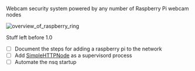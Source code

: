 Webcam security system powered by any number of Raspberry Pi webcam nodes

![overview_of_raspberry_ring](https://cloud.githubusercontent.com/assets/3915897/5912895/c77399b2-a597-11e4-807a-6a8df9294334.png)
 
Stuff left before 1.0
- [ ] Document the steps for adding a raspberry pi to the network
- [ ] Add [SimpleHTTPNode](https://github.com/de1ux/SimpleHTTPNode) as a supervisord process
- [ ] Automate the nsq startup
